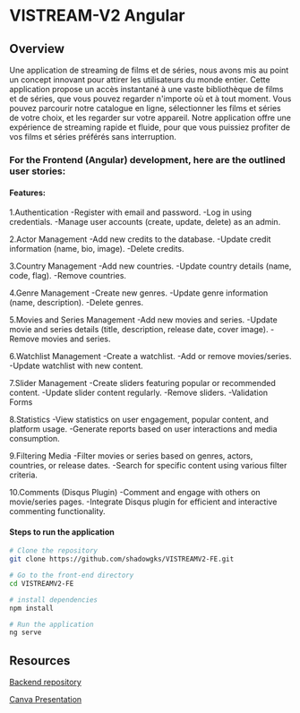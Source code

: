 # VISTREAM-V2 Angular

## Overview
Une application de streaming de films et de séries, nous avons mis au point un concept innovant pour attirer les utilisateurs du monde entier. Cette application propose un accès instantané à une vaste bibliothèque de films et de séries, que vous pouvez regarder n'importe où et à tout moment. Vous pouvez parcourir notre catalogue en ligne, sélectionner les films et séries de votre choix, et les regarder sur votre appareil. Notre application offre une expérience de streaming rapide et fluide, pour que vous puissiez profiter de vos films et séries préférés sans interruption.

### For the Frontend (Angular) development, here are the outlined user stories:

#### Features:

1.Authentication
 -Register with email and password.
 -Log in using credentials.
 -Manage user accounts (create, update, delete) as an admin.

2.Actor Management
 -Add new credits to the database.
 -Update credit information (name, bio, image).
 -Delete credits.
 
3.Country Management
 -Add new countries.
 -Update country details (name, code, flag).
 -Remove countries.
 
4.Genre Management
 -Create new genres.
 -Update genre information (name, description).
 -Delete genres.

5.Movies and Series Management
 -Add new movies and series.
 -Update movie and series details (title, description, release date, cover image).
 -Remove movies and series.

6.Watchlist Management
 -Create a watchlist.
 -Add or remove movies/series.
 -Update watchlist with new content.
 
7.Slider Management
 -Create sliders featuring popular or recommended content.
 -Update slider content regularly.
 -Remove sliders.
 -Validation Forms

8.Statistics
 -View statistics on user engagement, popular content, and platform usage.
 -Generate reports based on user interactions and media consumption.
 
9.Filtering Media
 -Filter movies or series based on genres, actors, countries, or release dates.
 -Search for specific content using various filter criteria.
 
10.Comments (Disqus Plugin)
 -Comment and engage with others on movie/series pages.
 -Integrate Disqus plugin for efficient and interactive commenting functionality.

#### Steps to run the application

```bash
# Clone the repository
git clone https://github.com/shadowgks/VISTREAMV2-FE.git
```
```bash
# Go to the front-end directory
cd VISTREAMV2-FE
```
```bash
# install dependencies
npm install
```
```bash
# Run the application
ng serve
```

## Resources

[Backend repository](https://github.com/shadowgks/VISTREAMV2)

[Canva Presentation](https://www.canva.com/design/DAGAOdfMLds/xIBeaF-VxzDrAd2sfDy6Nw/edit)
